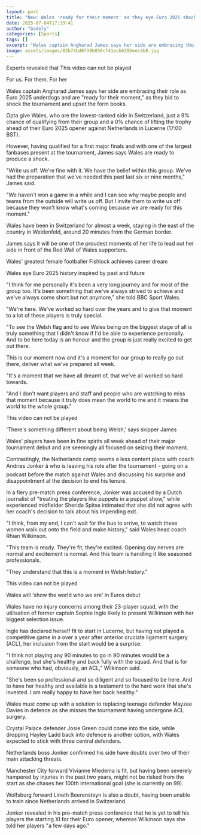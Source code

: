 ```yaml
---
layout: post
title: "New: Wales 'ready for their moment' as they eye Euro 2025 shock"
date: 2025-07-04T17:39:41
author: "badely"
categories: [Sports]
tags: []
excerpt: "Wales captain Angharad James says her side are embracing their role as Euro 2025 underdogs and are 'ready for their moment,' to shock the tournament a"
image: assets/images/82b74bd0f39b050cf41ecb6286eec4b8.jpg
---
```


Experts revealed that This video can not be played

For us. For them. For her

Wales captain Angharad James says her side are embracing their role as Euro 2025 underdogs and are "ready for their moment," as they bid to shock the tournament and upset the form books.

Opta give Wales, who are the lowest-ranked side in Switzerland, just a 9% chance of qualifying from their group and a 0% chance of lifting the trophy ahead of their Euro 2025 opener against Netherlands in Lucerne (17:00 BST).

However, having qualified for a first major finals and with one of the largest fanbases present at the tournament, James says Wales are ready to produce a shock.

"Write us off. We're fine with it. We have the belief within this group. We've had the preparation that we've needed this past last six or nine months," James said.

"We haven't won a game in a while and I can see why maybe people and teams from the outside will write us off. But I invite them to write us off because they won't know what's coming because we are ready for this moment."

Wales have been in Switzerland for almost a week, staying in the east of the country in Weidenfeld, around 20 minutes from the German border.

James says it will be one of the proudest moments of her life to lead out her side in front of the Red Wall of Wales supporters.

Wales' greatest female footballer Fishlock achieves career dream

Wales eye Euro 2025 history inspired by past and future

"I think for me personally it's been a very long journey and for most of the group too. It's been something that we've always strived to achieve and we've always come short but not anymore," she told BBC Sport Wales.

"We're here. We've worked so hard over the years and to give that moment to a lot of these players is truly special. 

"To see the Welsh flag and to see Wales being on the biggest stage of all is truly something that I didn't know if I'd be able to experience personally. And to be here today is an honour and the group is just really excited to get out there.

This is our moment now and it's a moment for our group to really go out there, deliver what we've prepared all week. 

"It's a moment that we have all dreamt of, that we've all worked so hard towards.

"And I don't want players and staff and people who are watching to miss that moment because it truly does mean the world to me and it means the world to the whole group."

This video can not be played

'There's something different about being Welsh,' says skipper James

Wales' players have been in fine spirits all week ahead of their major tournament debut and are seemingly all focused on seizing their moment.

Contrastingly, the Netherlands camp seems a less content place with coach Andries Jonker â who is leaving his role after the tournament - going on a podcast before the match against Wales and discussing his surprise and disappointment at the decision to end his tenure.

In a fiery pre-match press conference, Jonker was accused by a Dutch journalist of "treating the players like puppets in a puppet show," while experienced midfielder Sherida Spitse intimated that she did not agree with her coach's decision to talk about his impending exit.

"I think, from my end, I can't wait for the bus to arrive, to watch these women walk out onto the field and make history," said Wales head coach Rhian Wilkinson.

"This team is ready. They're fit, they're excited. Opening day nerves are normal and excitement is normal. And this team is handling it like seasoned professionals.

"They understand that this is a moment in Welsh history."

This video can not be played

Wales will 'show the world who we are' in Euros debut

Wales have no injury concerns among their 23-player squad, with the utilisation of former captain Sophie Ingle likely to present Wilkinson with her biggest selection issue.

Ingle has declared herself fit to start in Lucerne, but having not played a competitive game in a over a year after anterior cruciate ligament surgery (ACL), her inclusion from the start would be a surprise.

"I think not playing any 90 minutes to go in 90 minutes would be a challenge, but she's healthy and back fully with the squad. And that is for someone who had, obviously, an ACL," Wilkinson said.

"She's been so professional and so diligent and so focused to be here. And to have her healthy and available is a testament to the hard work that she's invested. I am really happy to have her back healthy."

Wales must come up with a solution to replacing teenage defender Mayzee Davies in defence as she misses the tournament having undergone ACL surgery.

Crystal Palace defender Josie Green could come into the side, while dropping Hayley Ladd back into defence is another option, with Wales expected to stick with three central defenders.

Netherlands boss Jonker confirmed his side have doubts over two of their main attacking threats.

Manchester City forward Vivianne Miedema is fit, but having been severely hampered by injuries in the past two years, might not be risked from the start as she chases her 100th international goal (she is currently on 99).

Wolfsburg forward Lineth Beerensteyn is also a doubt, having been unable to train since Netherlands arrived in Switzerland.

Jonker revealed in his pre-match press conference that he is yet to tell his players the starting XI for their Euro opener, whereas Wilkinson says she told her players "a few days ago."

